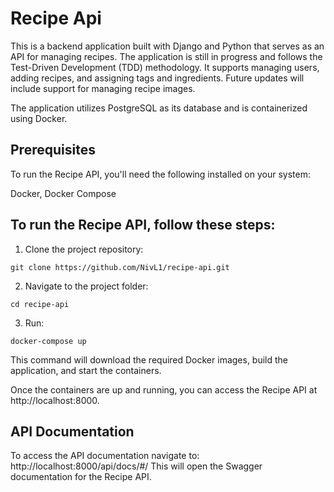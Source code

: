 # Recipe Api
This is a backend application built with Django and Python that serves as an API for managing recipes. The application is still in progress and follows the Test-Driven Development (TDD) methodology. It supports managing users, adding recipes, and assigning tags and ingredients. Future updates will include support for managing recipe images.

The application utilizes PostgreSQL as its database and is containerized using Docker.

## Prerequisites
To run the Recipe API, you'll need the following installed on your system:

Docker,
Docker Compose

## To run the Recipe API, follow these steps:
1. Clone the project repository:
```
git clone https://github.com/NivL1/recipe-api.git
```
2. Navigate to the project folder:
```
cd recipe-api
```
3. Run:
```
docker-compose up
```
This command will download the required Docker images, build the application, and start the containers.

Once the containers are up and running, you can access the Recipe API at http://localhost:8000.

## API Documentation
To access the API documentation navigate to: http://localhost:8000/api/docs/#/ 
This will open the Swagger documentation for the Recipe API.
